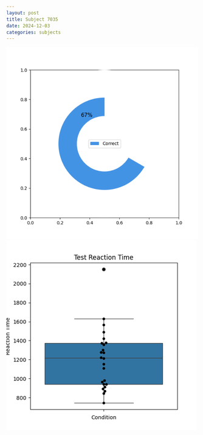 ```yaml
---
layout: post
title: Subject 7035
date: 2024-12-03
categories: subjects
---
```


![](data/7035/run-1/7035_FN_acc_test.png)
![](data/7035/run-1/7035_FN_rt.png)

